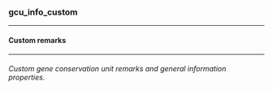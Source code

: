 ### gcu_info_custom



------
#### Custom remarks



------
###### Custom gene conservation unit remarks and general information properties.